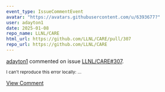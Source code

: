 ```yaml
---
event_type: IssueCommentEvent
avatar: "https://avatars.githubusercontent.com/u/6393677?"
user: adayton1
date: 2025-01-08
repo_name: LLNL/CARE
html_url: https://github.com/LLNL/CARE/pull/307
repo_url: https://github.com/LLNL/CARE
---
```


<a href='https://github.com/adayton1' target='_blank'>adayton1</a> commented on issue <a href='https://github.com/LLNL/CARE/pull/307' target='_blank'>LLNL/CARE#307</a>.

<small>I can't reproduce this error locally:...</small>

<a href='https://github.com/LLNL/CARE/pull/307' target='_blank'>View Comment</a>